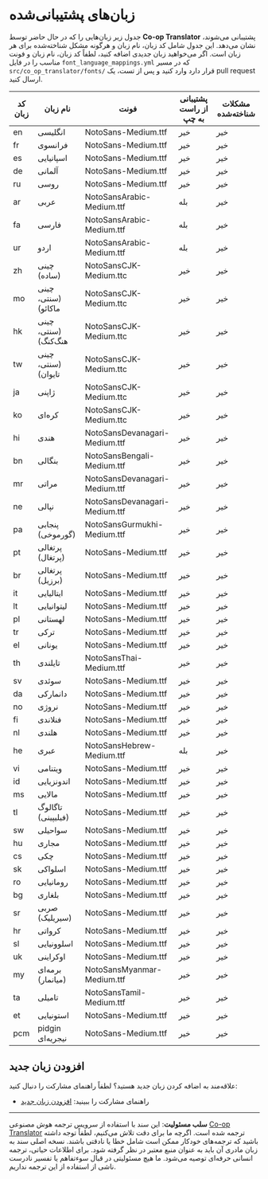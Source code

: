 <!--
CO_OP_TRANSLATOR_METADATA:
{
  "original_hash": "40660d83d2792201cad4aec9fdf25a29",
  "translation_date": "2025-10-22T13:25:55+00:00",
  "source_file": "getting_started/supported-languages.md",
  "language_code": "fa"
}
-->
# زبان‌های پشتیبانی‌شده

جدول زیر زبان‌هایی را که در حال حاضر توسط **Co-op Translator** پشتیبانی می‌شوند، نشان می‌دهد. این جدول شامل کد زبان، نام زبان و هرگونه مشکل شناخته‌شده برای هر زبان است. اگر می‌خواهید زبان جدیدی اضافه کنید، لطفاً کد زبان، نام زبان و فونت مناسب را در فایل `font_language_mappings.yml` که در مسیر `src/co_op_translator/fonts/` قرار دارد وارد کنید و پس از تست، یک pull request ارسال کنید.

| کد زبان      | نام زبان                | فونت                              | پشتیبانی از راست به چپ | مشکلات شناخته‌شده |
|--------------|------------------------|-----------------------------------|-----------------------|-------------------|
| en           | انگلیسی                | NotoSans-Medium.ttf               | خیر                  | خیر               |
| fr           | فرانسوی                | NotoSans-Medium.ttf               | خیر                  | خیر               |
| es           | اسپانیایی              | NotoSans-Medium.ttf               | خیر                  | خیر               |
| de           | آلمانی                 | NotoSans-Medium.ttf               | خیر                  | خیر               |
| ru           | روسی                   | NotoSans-Medium.ttf               | خیر                  | خیر               |
| ar           | عربی                   | NotoSansArabic-Medium.ttf         | بله                  | خیر               |
| fa           | فارسی                  | NotoSansArabic-Medium.ttf         | بله                  | خیر               |
| ur           | اردو                   | NotoSansArabic-Medium.ttf         | بله                  | خیر               |
| zh           | چینی (ساده)            | NotoSansCJK-Medium.ttc            | خیر                  | خیر               |
| mo           | چینی (سنتی، ماکائو)    | NotoSansCJK-Medium.ttc            | خیر                  | خیر               |
| hk           | چینی (سنتی، هنگ‌کنگ)   | NotoSansCJK-Medium.ttc            | خیر                  | خیر               |
| tw           | چینی (سنتی، تایوان)    | NotoSansCJK-Medium.ttc            | خیر                  | خیر               |
| ja           | ژاپنی                  | NotoSansCJK-Medium.ttc            | خیر                  | خیر               |
| ko           | کره‌ای                 | NotoSansCJK-Medium.ttc            | خیر                  | خیر               |
| hi           | هندی                   | NotoSansDevanagari-Medium.ttf     | خیر                  | خیر               |
| bn           | بنگالی                 | NotoSansBengali-Medium.ttf        | خیر                  | خیر               |
| mr           | مراتی                  | NotoSansDevanagari-Medium.ttf     | خیر                  | خیر               |
| ne           | نپالی                  | NotoSansDevanagari-Medium.ttf     | خیر                  | خیر               |
| pa           | پنجابی (گورموخی)       | NotoSansGurmukhi-Medium.ttf       | خیر                  | خیر               |
| pt           | پرتغالی (پرتغال)       | NotoSans-Medium.ttf               | خیر                  | خیر               |
| br           | پرتغالی (برزیل)        | NotoSans-Medium.ttf               | خیر                  | خیر               |
| it           | ایتالیایی              | NotoSans-Medium.ttf               | خیر                  | خیر               |
| lt           | لیتوانیایی             | NotoSans-Medium.ttf               | خیر                  | خیر               |
| pl           | لهستانی                | NotoSans-Medium.ttf               | خیر                  | خیر               |
| tr           | ترکی                   | NotoSans-Medium.ttf               | خیر                  | خیر               |
| el           | یونانی                 | NotoSans-Medium.ttf               | خیر                  | خیر               |
| th           | تایلندی                | NotoSansThai-Medium.ttf           | خیر                  | خیر               |
| sv           | سوئدی                  | NotoSans-Medium.ttf               | خیر                  | خیر               |
| da           | دانمارکی               | NotoSans-Medium.ttf               | خیر                  | خیر               |
| no           | نروژی                  | NotoSans-Medium.ttf               | خیر                  | خیر               |
| fi           | فنلاندی                | NotoSans-Medium.ttf               | خیر                  | خیر               |
| nl           | هلندی                  | NotoSans-Medium.ttf               | خیر                  | خیر               |
| he           | عبری                   | NotoSansHebrew-Medium.ttf         | بله                  | خیر               |
| vi           | ویتنامی                | NotoSans-Medium.ttf               | خیر                  | خیر               |
| id           | اندونزیایی             | NotoSans-Medium.ttf               | خیر                  | خیر               |
| ms           | مالایی                 | NotoSans-Medium.ttf               | خیر                  | خیر               |
| tl           | تاگالوگ (فیلیپینی)     | NotoSans-Medium.ttf               | خیر                  | خیر               |
| sw           | سواحیلی                 | NotoSans-Medium.ttf               | خیر                  | خیر               |
| hu           | مجاری                  | NotoSans-Medium.ttf               | خیر                  | خیر               |
| cs           | چکی                    | NotoSans-Medium.ttf               | خیر                  | خیر               |
| sk           | اسلواکی                | NotoSans-Medium.ttf               | خیر                  | خیر               |
| ro           | رومانیایی              | NotoSans-Medium.ttf               | خیر                  | خیر               |
| bg           | بلغاری                 | NotoSans-Medium.ttf               | خیر                  | خیر               |
| sr           | صربی (سیریلیک)         | NotoSans-Medium.ttf               | خیر                  | خیر               |
| hr           | کرواتی                 | NotoSans-Medium.ttf               | خیر                  | خیر               |
| sl           | اسلوونیایی             | NotoSans-Medium.ttf               | خیر                  | خیر               |
| uk           | اوکراینی               | NotoSans-Medium.ttf               | خیر                  | خیر               |
| my           | برمه‌ای (میانمار)      | NotoSansMyanmar-Medium.ttf        | خیر                  | خیر               |
| ta           | تامیلی                 | NotoSansTamil-Medium.ttf          | خیر                  | خیر               |
| et           | استونیایی              | NotoSans-Medium.ttf               | خیر                  | خیر               |
| pcm          | pidgin نیجریه‌ای        | NotoSans-Medium.ttf               | خیر                  | خیر               |

## افزودن زبان جدید

علاقه‌مند به اضافه کردن زبان جدید هستید؟ لطفاً راهنمای مشارکت را دنبال کنید:

- راهنمای مشارکت را ببینید: <a href="../CONTRIBUTING.md#contribute-a-new-language">افزودن زبان جدید</a>

---

**سلب مسئولیت**:
این سند با استفاده از سرویس ترجمه هوش مصنوعی [Co-op Translator](https://github.com/Azure/co-op-translator) ترجمه شده است. اگرچه ما برای دقت تلاش می‌کنیم، لطفاً توجه داشته باشید که ترجمه‌های خودکار ممکن است شامل خطا یا نادقتی باشند. نسخه اصلی سند به زبان مادری آن باید به عنوان منبع معتبر در نظر گرفته شود. برای اطلاعات حیاتی، ترجمه انسانی حرفه‌ای توصیه می‌شود. ما هیچ مسئولیتی در قبال سوءتفاهم یا تفسیر نادرست ناشی از استفاده از این ترجمه نداریم.